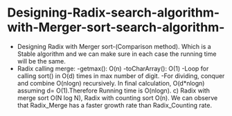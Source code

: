 # Designing-Radix-search-algorithm-with-Merger-sort-search-algorithm-
* Designing Radix with Merger sort-(Comparison method). Which is a Stable algorithm 
and we can make sure in each case the running time will be the same.
* Radix calling merge:
-getmax(): O(n) 
-toCharArray(): O(1)
 -Loop for calling sort() in O(d) times in max number of digit.
-For dividing, conquer and combine O(nlogn) recursively.
In final calculation, O(d*nlogn) assuming d= O(1).Therefore Running time is O(nlogn).
c) Radix with merge sort O(N log N), Radix with counting sort O(n). We can observe that 
Radix_Merge has a faster growth rate than Radix_Counting rate.
